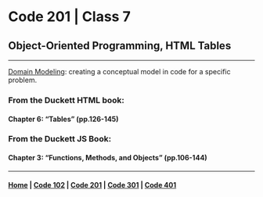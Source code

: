 # Code 201 | Class 7
## Object-Oriented Programming, HTML Tables
***

[Domain Modeling](https://github.com/codefellows/domain_modeling#domain-modeling): creating a conceptual model in code for a specific problem.

### From the Duckett HTML book:
#### Chapter 6: “Tables” (pp.126-145)



### From the Duckett JS Book:
#### Chapter 3: “Functions, Methods, and Objects” (pp.106-144)




***

#### [Home](README.md) | [Code 102](102.md) | [Code 201](201.md) | [Code 301](301.md) | [Code 401](401.md)
